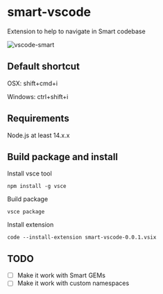 # smart-vscode

Extension to help to navigate in Smart codebase

![vscode-smart](https://user-images.githubusercontent.com/6652615/152526242-37a6b8b8-bc5c-43a2-a0dd-4c7508fd069c.gif)

## Default shortcut

OSX: shift+cmd+i

Windows: ctrl+shift+i

## Requirements

Node.js at least 14.x.x

## Build package and install

Install vsce tool

`npm install -g vsce`

Build package

`vsce package`

Install extension

`code --install-extension smart-vscode-0.0.1.vsix`

## TODO

- [ ] Make it work with Smart GEMs
- [ ] Make it work with custom namespaces
